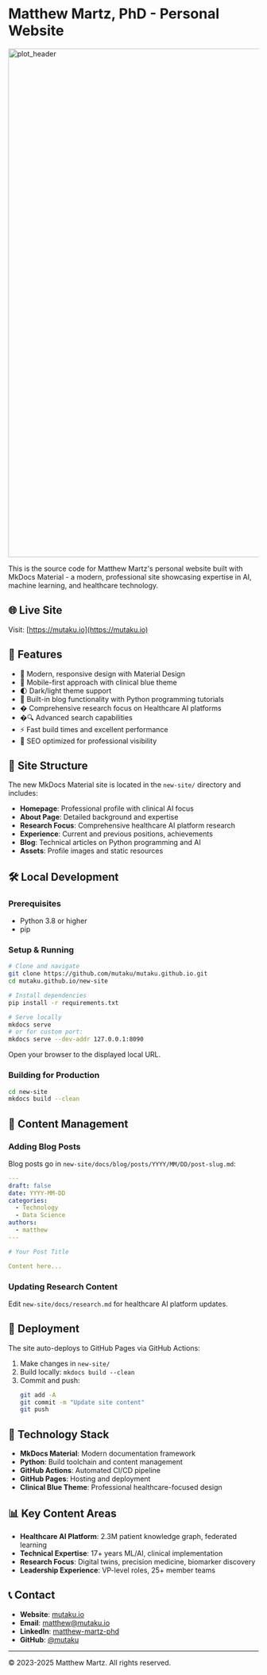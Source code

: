 # Matthew Martz, PhD - Personal Website

<img width="1024" height="1024" alt="plot_header" src="https://github.com/user-attachments/assets/cdd88648-0923-49a2-8565-75c71156a25c" />

This is the source code for Matthew Martz's personal website built with MkDocs Material - a modern, professional site showcasing expertise in AI, machine learning, and healthcare technology.

## 🌐 Live Site

Visit: [https://mutaku.io](https://mutaku.io)

## 🚀 Features

- 🎨 Modern, responsive design with Material Design
- 📱 Mobile-first approach with clinical blue theme
- 🌓 Dark/light theme support
- 📝 Built-in blog functionality with Python programming tutorials
- � Comprehensive research focus on Healthcare AI platforms
- �🔍 Advanced search capabilities
- ⚡ Fast build times and excellent performance
- 🎯 SEO optimized for professional visibility

## 📁 Site Structure

The new MkDocs Material site is located in the `new-site/` directory and includes:

- **Homepage**: Professional profile with clinical AI focus
- **About Page**: Detailed background and expertise
- **Research Focus**: Comprehensive healthcare AI platform research
- **Experience**: Current and previous positions, achievements
- **Blog**: Technical articles on Python programming and AI
- **Assets**: Profile images and static resources

## 🛠️ Local Development

### Prerequisites

- Python 3.8 or higher
- pip

### Setup & Running

```bash
# Clone and navigate
git clone https://github.com/mutaku/mutaku.github.io.git
cd mutaku.github.io/new-site

# Install dependencies
pip install -r requirements.txt

# Serve locally
mkdocs serve
# or for custom port:
mkdocs serve --dev-addr 127.0.0.1:8090
```

Open your browser to the displayed local URL.

### Building for Production

```bash
cd new-site
mkdocs build --clean
```

## 📝 Content Management

### Adding Blog Posts

Blog posts go in `new-site/docs/blog/posts/YYYY/MM/DD/post-slug.md`:

```yaml
---
draft: false
date: YYYY-MM-DD
categories:
  - Technology
  - Data Science
authors:
  - matthew
---

# Your Post Title

Content here...
```

### Updating Research Content

Edit `new-site/docs/research.md` for healthcare AI platform updates.

## 🚀 Deployment

The site auto-deploys to GitHub Pages via GitHub Actions:

1. Make changes in `new-site/`
2. Build locally: `mkdocs build --clean`
3. Commit and push:
   ```bash
   git add -A
   git commit -m "Update site content"
   git push
   ```

## 🔧 Technology Stack

- **MkDocs Material**: Modern documentation framework
- **Python**: Build toolchain and content management
- **GitHub Actions**: Automated CI/CD pipeline
- **GitHub Pages**: Hosting and deployment
- **Clinical Blue Theme**: Professional healthcare-focused design

## 📊 Key Content Areas

- **Healthcare AI Platform**: 2.3M patient knowledge graph, federated learning
- **Technical Expertise**: 17+ years ML/AI, clinical implementation
- **Research Focus**: Digital twins, precision medicine, biomarker discovery
- **Leadership Experience**: VP-level roles, 25+ member teams

## 📞 Contact

- **Website**: [mutaku.io](https://mutaku.io)
- **Email**: matthew@mutaku.io
- **LinkedIn**: [matthew-martz-phd](https://linkedin.com/in/matthew-martz-phd)
- **GitHub**: [@mutaku](https://github.com/mutaku)

---

© 2023-2025 Matthew Martz. All rights reserved.
